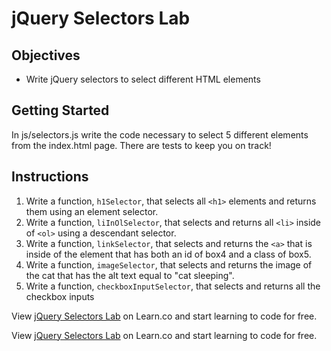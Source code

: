 # jQuery Selectors Lab

## Objectives
+ Write jQuery selectors to select different HTML elements

## Getting Started
In js/selectors.js write the code necessary to select 5 different elements from the index.html page. There are tests to keep you on track!

## Instructions

1. Write a function, `h1Selector`,  that selects all `<h1>` elements and returns them using an element selector.
2. Write a function, `liInOlSelector`,  that selects and returns all `<li>` inside of `<ol>` using a descendant selector.
3. Write a function, `linkSelector`,  that selects and returns the `<a>` that is inside of the element that has both an id of box4 and a class of box5.
4. Write a function, `imageSelector`,  that selects and returns the image of the cat that has the alt text equal to "cat sleeping".
5. Write a function, `checkboxInputSelector`,  that selects and returns all the checkbox inputs


<p data-visibility='hidden'>View <a href='https://learn.co/lessons/jquery-selectors-lab' title='jQuery Selectors Lab'>jQuery Selectors Lab</a> on Learn.co and start learning to code for free.</p>


<p data-visibility='hidden'>View <a href='https://learn.co/lessons/jquery-selectors-lab'>jQuery Selectors Lab</a> on Learn.co and start learning to code for free.</p>
